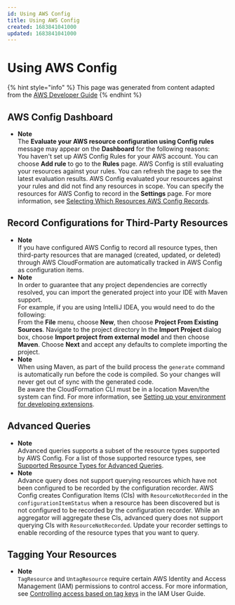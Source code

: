 ```yaml
---
id: Using AWS Config
title: Using AWS Config
created: 1683841041000
updated: 1683841041000
---
```

# Using AWS Config

{% hint style="info" %}
This page was generated from content adapted from the [AWS Developer Guide](https://github.com/awsdocs/aws-config-developer-guide.git)
{% endhint %}

## AWS Config Dashboard

- **Note**  
The **Evaluate your AWS resource configuration using Config rules** message may appear on the **Dashboard** for the following reasons:  
You haven't set up AWS Config Rules for your AWS account\. You can choose **Add rule** to go to the **Rules** page\.
AWS Config is still evaluating your resources against your rules\. You can refresh the page to see the latest evaluation results\.
 AWS Config evaluated your resources against your rules and did not find any resources in scope\. You can specify the resources for AWS Config to record in the **Settings** page\. For more information, see [Selecting Which Resources AWS Config Records](select-resources.md)\.


## Record Configurations for Third-Party Resources

- **Note**  
If you have configured AWS Config to record all resource types, then third\-party resources that are managed \(created, updated, or deleted\) through AWS CloudFormation are automatically tracked in AWS Config as configuration items\.
- **Note**  
In order to guarantee that any project dependencies are correctly resolved, you can import the generated project into your IDE with Maven support\.  
For example, if you are using IntelliJ IDEA, you would need to do the following:  
From the **File** menu, choose **New**, then choose **Project From Existing Sources**\.
Navigate to the project directory
In the **Import Project** dialog box, choose **Import project from external model** and then choose **Maven**\.
Choose **Next** and accept any defaults to complete importing the project\.
- **Note**  
When using Maven, as part of the build process the `generate` command is automatically run before the code is compiled\. So your changes will never get out of sync with the generated code\.  
Be aware the CloudFormation CLI must be in a location Maven/the system can find\. For more information, see [Setting up your environment for developing extensions](https://docs.aws.amazon.com/cloudformation-cli/latest/userguide/what-is-cloudformation-cli.html#resource-type-setup)\.


## Advanced Queries

- **Note**  
Advanced queries supports a subset of the resource types supported by AWS Config\. For a list of those supported resource types, see [Supported Resource Types for Advanced Queries](https://github.com/awslabs/aws-config-resource-schema/tree/master/config/properties/resource-types)\.
- **Note**  
Advance query does not support querying resources which have not been configured to be recorded by the configuration recorder\. AWS Config creates Configuration Items \(CIs\) with `ResourceNotRecorded` in the `configurationItemStatus` when a resource has been discovered but is not configured to be recorded by the configuration recorder\. While an aggregator will aggregate these CIs, advanced query does not support querying CIs with `ResourceNotRecorded`\. Update your recorder settings to enable recording of the resource types that you want to query\.


## Tagging Your Resources

- **Note**  
`TagResource` and `UntagResource` require certain AWS Identity and Access Management \(IAM\) permissions to control access\. For more information, see [Controlling access based on tag keys](https://docs.aws.amazon.com/IAM/latest/UserGuide/access_tags.html#access_tags_control-tag-keys) in the IAM User Guide\.

